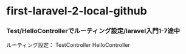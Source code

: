 # first-laravel-2-local-github

### Test/HelloControllerでルーティング設定/laravel入門1-7途中
ルーティング設定：
TestController
HelloController
